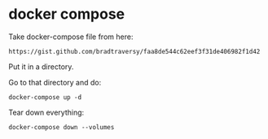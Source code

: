 # docker compose


Take docker-compose file from here:

	https://gist.github.com/bradtraversy/faa8de544c62eef3f31de406982f1d42

Put it in a directory.

Go to that directory and do:

	docker-compose up -d

Tear down everything:

	docker-compose down --volumes